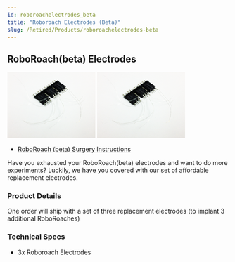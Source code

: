 ```yaml
---
id: roboroachelectrodes_beta
title: "Roboroach Electrodes (Beta)"
slug: /Retired/Products/roboroachelectrodes-beta
---
```



## RoboRoach(beta) Electrodes

![Roboroach Electrodes](./img/roboroachelectrodes.png) 
![Roboroach Electrodes](./img/roboroachelectrodes.png)

  * [RoboRoach (beta) Surgery Instructions](http://wiki.backyardbrains.com/RoboRoach_Surgery)


Have you exhausted your RoboRoach(beta) electrodes and want to do more
experiments? Luckily, we have you covered with our set of affordable
replacement electrodes.

### Product Details

One order will ship with a set of three replacement electrodes (to implant 3
additional RoboRoaches)

### Technical Specs

  * 3x Roboroach Electrodes


